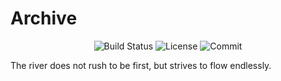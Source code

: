# Archive

<div align="center">

<img src="https://github.com/honeok/archive/actions/workflows/shellcheck.yml/badge.svg" alt="Build Status" />
<img src="https://img.shields.io/github/license/honeok/archive.svg?style=flat" alt="License" />
<img src="https://img.shields.io/github/last-commit/honeok/archive" alt="Commit" />

</div>

The river does not rush to be first, but strives to flow endlessly.